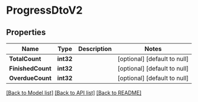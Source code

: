 # ProgressDtoV2

## Properties
Name | Type | Description | Notes
------------ | ------------- | ------------- | -------------
**TotalCount** | **int32** |  | [optional] [default to null]
**FinishedCount** | **int32** |  | [optional] [default to null]
**OverdueCount** | **int32** |  | [optional] [default to null]

[[Back to Model list]](../README.md#documentation-for-models) [[Back to API list]](../README.md#documentation-for-api-endpoints) [[Back to README]](../README.md)



